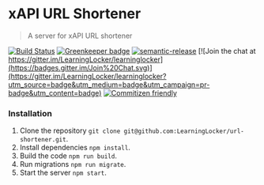 # xAPI URL Shortener
> A server for xAPI URL shortener

[![Build Status](https://travis-ci.org/LearningLocker/url-shortener.svg?branch=master)](https://travis-ci.org/LearningLocker/url-shortener)
[![Greenkeeper badge](https://badges.greenkeeper.io/LearningLocker/url-shortener.svg)](https://greenkeeper.io/)
[![semantic-release](https://img.shields.io/badge/%20%20%F0%9F%93%A6%F0%9F%9A%80-semantic--release-e10079.svg)](https://github.com/semantic-release/semantic-release)
[![Join the chat at https://gitter.im/LearningLocker/learninglocker](https://badges.gitter.im/Join%20Chat.svg)](https://gitter.im/LearningLocker/learninglocker?utm_source=badge&utm_medium=badge&utm_campaign=pr-badge&utm_content=badge)
[![Commitizen friendly](https://img.shields.io/badge/commitizen-friendly-brightgreen.svg)](http://commitizen.github.io/cz-cli/)


### Installation
1. Clone the repository `git clone git@github.com:LearningLocker/url-shortener.git`.
1. Install dependencies `npm install`.
1. Build the code `npm run build`.
1. Run migrations `npm run migrate`.
1. Start the server `npm start`.
